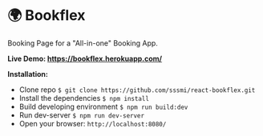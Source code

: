 # 🌍 Bookflex

Booking Page for a "All-in-one" Booking App.

**Live Demo: https://bookflex.herokuapp.com/**

**Installation:**

* Clone repo `$ git clone https://github.com/sssmi/react-bookflex.git`
* Install the dependencies `$ npm install`
* Build developing environment `$ npm run build:dev`
* Run dev-server `$ npm run dev-server`
* Open your browser: `http://localhost:8080/`
